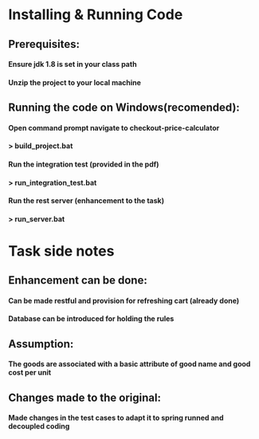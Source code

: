 # Installing & Running Code

## Prerequisites:

#### Ensure jdk 1.8 is set in your class path
#### Unzip the project to your local machine 


## Running the code on Windows(recomended):

#### Open command prompt navigate to checkout-price-calculator
#### > build_project.bat

#### Run the integration test (provided in the pdf)
#### > run_integration_test.bat

#### Run the rest server (enhancement to the task)
#### > run_server.bat

# Task side notes
## Enhancement can be done:
#### Can be made restful and provision for refreshing cart (already done)
#### Database can be introduced for holding the rules

## Assumption:
#### The goods are associated with a basic attribute of good name and good cost per unit

## Changes made to the original:
#### Made changes in the test cases to adapt it to spring runned and decoupled coding
